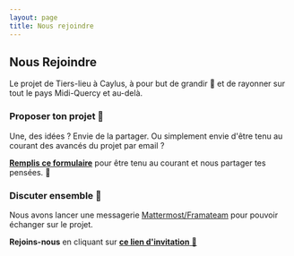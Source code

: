 ```yaml
---
layout: page
title: Nous rejoindre
---
```


## Nous Rejoindre

Le projet de Tiers-lieu à Caylus, à pour but de grandir 🚀 et de rayonner sur tout le pays Midi-Quercy et au-delà.

### Proposer ton projet 📝

Une, des idées ? Envie de la partager. Ou simplement envie d'être tenu au courant des avancés du projet par email ?

[**Remplis ce formulaire**](https://forms.gle/xnWw7XaJ9v26UvPJ7) pour être tenu au courant et nous partager tes pensées. 💭

### Discuter ensemble 💬

Nous avons lancer une messagerie [Mattermost/Framateam](https://framateam.org/) pour pouvoir échanger sur le projet.

**Rejoins-nous** en cliquant sur [**ce lien d'invitation** 📜](https://framateam.org/signup_user_complete/?id=95rgp6fgztgi8bit1o93adg8xr)
